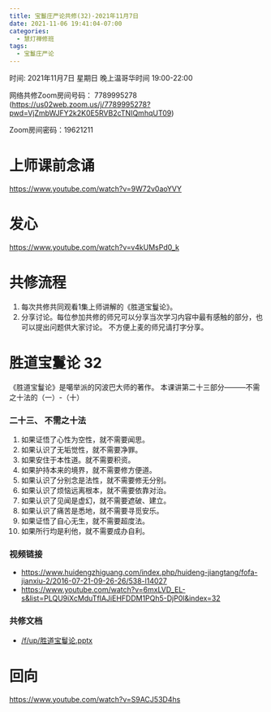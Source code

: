 ```yaml
---
title: 宝鬘庄严论共修(32)-2021年11月7日
date: 2021-11-06 19:41:04-07:00
categories:
  - 慧灯禅修班
tags:
  - 宝鬘庄严论
---
```

<!--StartFragment-->

时间: 2021年11月7日 星期日 晚上温哥华时间 19:00-22:00

网络共修Zoom房间号码： 7789995278 (<https://us02web.zoom.us/j/7789995278?pwd=VjZmbWJFY2k2K0E5RVB2cTNIQmhqUT09>)

Zoom房间密码：19621211

# 上师课前念诵

<https://www.youtube.com/watch?v=9W72v0aoYVY>

# 发心

<https://www.youtube.com/watch?v=v4kUMsPd0_k>

# 共修流程

1. 每次共修共同观看1集上师讲解的《胜道宝鬘论》。
2. 分享讨论。每位参加共修的师兄可以分享当次学习内容中最有感触的部分，也可以提出问题供大家讨论。 不方便上麦的师兄请打字分享。

# 胜道宝鬘论 32

《胜道宝鬘论》是噶举派的冈波巴大师的著作。 本课讲第二十三部分———不需之十法的（一）-（十）

### 二十三、 不需之十法

1. 如果证悟了心性为空性，就不需要闻思。
2. 如果认识了无垢觉性，就不需要净罪。
3. 如果安住于本性道。就不需要积资。
4. 如果护持本来的境界，就不需要修方便道。
5. 如果认识了分别念是法性，就不需要修无分别。
6. 如果认识了烦恼远离根本，就不需要依靠对治。
7. 如果认识了见闻是虚幻，就不需要遮破、建立。
8. 如果认识了痛苦是悉地，就不需要寻觅安乐。
9. 如果证悟了自心无生，就不需要超度法。
10. 如果所行均是利他，就不需要成办自利。

### 视频链接

* <https://www.huidengzhiguang.com/index.php/huideng-jiangtang/fofa-jianxiu-2/2016-07-21-09-26-26/538-l14027>
* <https://www.youtube.com/watch?v=6mxLVD_EL-s&list=PLQU9iXcMduTflAJiEHFDDM1PQh5-DjP0l&index=32>

### 共修文档

* [/f/up/胜道宝鬘论.pptx](https://huidengvan.netlify.app/f/up/%E8%83%9C%E9%81%93%E5%AE%9D%E9%AC%98%E8%AE%BA.pptx)

# 回向

<https://www.youtube.com/watch?v=S9ACJ53D4hs>

<!--EndFragment-->